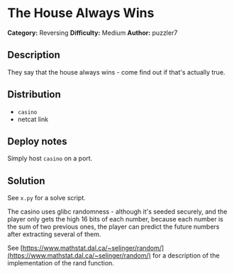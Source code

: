 # The House Always Wins
**Category:** Reversing
**Difficulty:** Medium
**Author:** puzzler7

## Description

They say that the house always wins - come find out if that's actually true.

## Distribution

- `casino`
- netcat link

## Deploy notes

Simply host `casino` on a port.

## Solution

See `x.py` for a solve script.

The casino uses glibc randomness - although it's seeded securely, and the player only gets the high 16 bits of each number, because each number is the sum of two previous ones, the player can predict the future numbers after extracting several of them. 

See [https://www.mathstat.dal.ca/~selinger/random/](https://www.mathstat.dal.ca/~selinger/random/) for a description of the implementation of the rand function.
